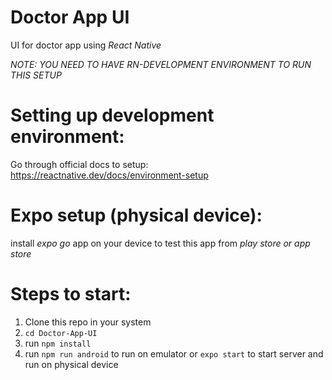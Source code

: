 # Doctor App UI
UI for doctor app using _React Native_

_NOTE: YOU NEED TO HAVE RN-DEVELOPMENT ENVIRONMENT TO RUN THIS SETUP_

# Setting up development environment:

Go through official docs to setup: https://reactnative.dev/docs/environment-setup

# Expo setup (physical device):

install _expo go_ app on your device to test this app from _play store or app store_

# Steps to start:

1. Clone this repo in your system
2.  ``` cd Doctor-App-UI ```
3. run ``` npm install ```
4. run ``` npm run android ``` to run on emulator or ``` expo start ``` to start server and run on physical device

